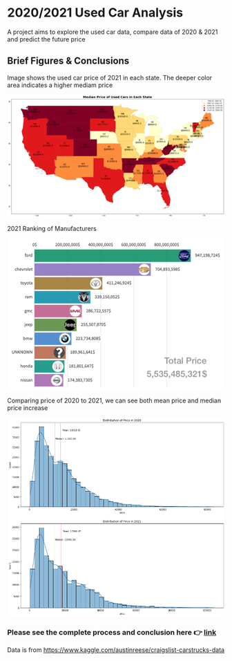 # 2020/2021 Used Car Analysis

 A project aims to explore the used car data, compare data of 2020 & 2021 and predict the future price

 
## Brief Figures & Conclusions
 
 Image shows the used car price of 2021 in each state. The deeper color area indicates a higher mediam price
 
 
 
 ![alt text](https://github.com/peter75977/2020-2021-Used-Car-Analysis/blob/main/Used%20Car%20Code%20Collection/Image/EDA_2021/5.1.%20EDA_Map_Median%20Price.png)
 
 
 
 
 
 2021 Ranking of Manufacturers
 
 
 
 
 
  ![alt text](https://github.com/peter75977/2020-2021-Used-Car-Analysis/blob/main/Used%20Car%20Code%20Collection/Image/EDA_2021/2.1%20EDA_Cars%20Price%20of%20Top%2010%20Manufacturers.png)
 
 
 
 
 
 Comparing price of 2020 to 2021, we can see both mean price and median price increase <br />
 
 
 
 
  ![alt text](https://github.com/peter75977/2020-2021-Used-Car-Analysis/blob/main/Used%20Car%20Code%20Collection/Image/EDA_2020%20Vs.%202021/3.%20Mean%20and%20Median%20Price%20Comparison.png)
 
 
 

### Please see the complete process and conclusion here 👉 [link](https://github.com/peter75977/2020-2021-Used-Car-Analysis/blob/main/Final%20Paper.pdf)


 Data is from https://www.kaggle.com/austinreese/craigslist-carstrucks-data
